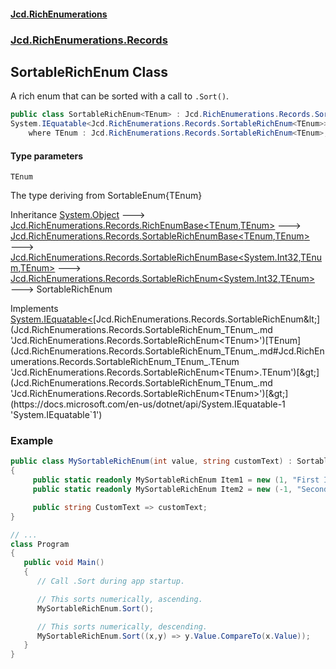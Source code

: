 #### [Jcd.RichEnumerations](index.md 'index')

### [Jcd.RichEnumerations.Records](Jcd.RichEnumerations.Records.md 'Jcd.RichEnumerations.Records')

## SortableRichEnum<TEnum> Class

A rich enum that can be sorted with a call to `.Sort()`.

```csharp
public class SortableRichEnum<TEnum> : Jcd.RichEnumerations.Records.SortableRichEnum<int, TEnum>,
System.IEquatable<Jcd.RichEnumerations.Records.SortableRichEnum<TEnum>>
    where TEnum : Jcd.RichEnumerations.Records.SortableRichEnum<TEnum>, Jcd.RichEnumerations.Records.ISortableRichEnumValueProvider<int>
```

#### Type parameters

<a name='Jcd.RichEnumerations.Records.SortableRichEnum_TEnum_.TEnum'></a>

`TEnum`

The type deriving from SortableEnum{TEnum}

Inheritance [System.Object](https://docs.microsoft.com/en-us/dotnet/api/System.Object 'System.Object') &#129106; [Jcd.RichEnumerations.Records.RichEnumBase&lt;](Jcd.RichEnumerations.Records.RichEnumBase_TEnumeration,TEnumeratedItem_.md 'Jcd.RichEnumerations.Records.RichEnumBase<TEnumeration,TEnumeratedItem>')[TEnum](Jcd.RichEnumerations.Records.SortableRichEnum_TEnum_.md#Jcd.RichEnumerations.Records.SortableRichEnum_TEnum_.TEnum 'Jcd.RichEnumerations.Records.SortableRichEnum<TEnum>.TEnum')[,](Jcd.RichEnumerations.Records.RichEnumBase_TEnumeration,TEnumeratedItem_.md 'Jcd.RichEnumerations.Records.RichEnumBase<TEnumeration,TEnumeratedItem>')[TEnum](Jcd.RichEnumerations.Records.SortableRichEnum_TEnum_.md#Jcd.RichEnumerations.Records.SortableRichEnum_TEnum_.TEnum 'Jcd.RichEnumerations.Records.SortableRichEnum<TEnum>.TEnum')[&gt;](Jcd.RichEnumerations.Records.RichEnumBase_TEnumeration,TEnumeratedItem_.md 'Jcd.RichEnumerations.Records.RichEnumBase<TEnumeration,TEnumeratedItem>') &#129106; [Jcd.RichEnumerations.Records.SortableRichEnumBase&lt;](Jcd.RichEnumerations.Records.SortableRichEnumBase_TEnumeration,TEnumeratedItem_.md 'Jcd.RichEnumerations.Records.SortableRichEnumBase<TEnumeration,TEnumeratedItem>')[TEnum](Jcd.RichEnumerations.Records.SortableRichEnum_TEnum_.md#Jcd.RichEnumerations.Records.SortableRichEnum_TEnum_.TEnum 'Jcd.RichEnumerations.Records.SortableRichEnum<TEnum>.TEnum')[,](Jcd.RichEnumerations.Records.SortableRichEnumBase_TEnumeration,TEnumeratedItem_.md 'Jcd.RichEnumerations.Records.SortableRichEnumBase<TEnumeration,TEnumeratedItem>')[TEnum](Jcd.RichEnumerations.Records.SortableRichEnum_TEnum_.md#Jcd.RichEnumerations.Records.SortableRichEnum_TEnum_.TEnum 'Jcd.RichEnumerations.Records.SortableRichEnum<TEnum>.TEnum')[&gt;](Jcd.RichEnumerations.Records.SortableRichEnumBase_TEnumeration,TEnumeratedItem_.md 'Jcd.RichEnumerations.Records.SortableRichEnumBase<TEnumeration,TEnumeratedItem>') &#129106; [Jcd.RichEnumerations.Records.SortableRichEnumBase&lt;](Jcd.RichEnumerations.Records.SortableRichEnumBase_TValue,TEnumeration,TEnumeratedItem_.md 'Jcd.RichEnumerations.Records.SortableRichEnumBase<TValue,TEnumeration,TEnumeratedItem>')[System.Int32](https://docs.microsoft.com/en-us/dotnet/api/System.Int32 'System.Int32')[,](Jcd.RichEnumerations.Records.SortableRichEnumBase_TValue,TEnumeration,TEnumeratedItem_.md 'Jcd.RichEnumerations.Records.SortableRichEnumBase<TValue,TEnumeration,TEnumeratedItem>')[TEnum](Jcd.RichEnumerations.Records.SortableRichEnum_TEnum_.md#Jcd.RichEnumerations.Records.SortableRichEnum_TEnum_.TEnum 'Jcd.RichEnumerations.Records.SortableRichEnum<TEnum>.TEnum')[,](Jcd.RichEnumerations.Records.SortableRichEnumBase_TValue,TEnumeration,TEnumeratedItem_.md 'Jcd.RichEnumerations.Records.SortableRichEnumBase<TValue,TEnumeration,TEnumeratedItem>')[TEnum](Jcd.RichEnumerations.Records.SortableRichEnum_TEnum_.md#Jcd.RichEnumerations.Records.SortableRichEnum_TEnum_.TEnum 'Jcd.RichEnumerations.Records.SortableRichEnum<TEnum>.TEnum')[&gt;](Jcd.RichEnumerations.Records.SortableRichEnumBase_TValue,TEnumeration,TEnumeratedItem_.md 'Jcd.RichEnumerations.Records.SortableRichEnumBase<TValue,TEnumeration,TEnumeratedItem>') &#129106; [Jcd.RichEnumerations.Records.SortableRichEnum&lt;](Jcd.RichEnumerations.Records.SortableRichEnum_TValue,TEnum_.md 'Jcd.RichEnumerations.Records.SortableRichEnum<TValue,TEnum>')[System.Int32](https://docs.microsoft.com/en-us/dotnet/api/System.Int32 'System.Int32')[,](Jcd.RichEnumerations.Records.SortableRichEnum_TValue,TEnum_.md 'Jcd.RichEnumerations.Records.SortableRichEnum<TValue,TEnum>')[TEnum](Jcd.RichEnumerations.Records.SortableRichEnum_TEnum_.md#Jcd.RichEnumerations.Records.SortableRichEnum_TEnum_.TEnum 'Jcd.RichEnumerations.Records.SortableRichEnum<TEnum>.TEnum')[&gt;](Jcd.RichEnumerations.Records.SortableRichEnum_TValue,TEnum_.md 'Jcd.RichEnumerations.Records.SortableRichEnum<TValue,TEnum>') &#129106; SortableRichEnum<TEnum>

Implements [System.IEquatable&lt;](https://docs.microsoft.com/en-us/dotnet/api/System.IEquatable-1 'System.IEquatable`1')[Jcd.RichEnumerations.Records.SortableRichEnum&lt;](Jcd.RichEnumerations.Records.SortableRichEnum_TEnum_.md 'Jcd.RichEnumerations.Records.SortableRichEnum<TEnum>')[TEnum](Jcd.RichEnumerations.Records.SortableRichEnum_TEnum_.md#Jcd.RichEnumerations.Records.SortableRichEnum_TEnum_.TEnum 'Jcd.RichEnumerations.Records.SortableRichEnum<TEnum>.TEnum')[&gt;](Jcd.RichEnumerations.Records.SortableRichEnum_TEnum_.md 'Jcd.RichEnumerations.Records.SortableRichEnum<TEnum>')[&gt;](https://docs.microsoft.com/en-us/dotnet/api/System.IEquatable-1 'System.IEquatable`1')

### Example

```csharp
public class MySortableRichEnum(int value, string customText) : SortableRichEnum<MySortableRichEnum>(value)
{
     public static readonly MySortableRichEnum Item1 = new (1, "First Item");
     public static readonly MySortableRichEnum Item2 = new (-1, "Second Item");

     public string CustomText => customText;
}

// ...
class Program
{
   public void Main()
   {
      // Call .Sort during app startup.

      // This sorts numerically, ascending.
      MySortableRichEnum.Sort();

      // This sorts numerically, descending.
      MySortableRichEnum.Sort((x,y) => y.Value.CompareTo(x.Value));
   }
}
```